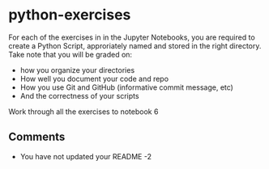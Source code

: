 # python-exercises

For each of the exercises in in the Jupyter Notebooks, you are required to create a Python Script, approriately named and stored in the right directory. Take note that you will be graded on:
- how you organize your directories
- How well you document your code and repo
- How you use Git and GitHub (informative commit message, etc)
- And the correctness of your scripts


Work through all the exercises to notebook 6

## Comments 
- You have not updated your README -2 